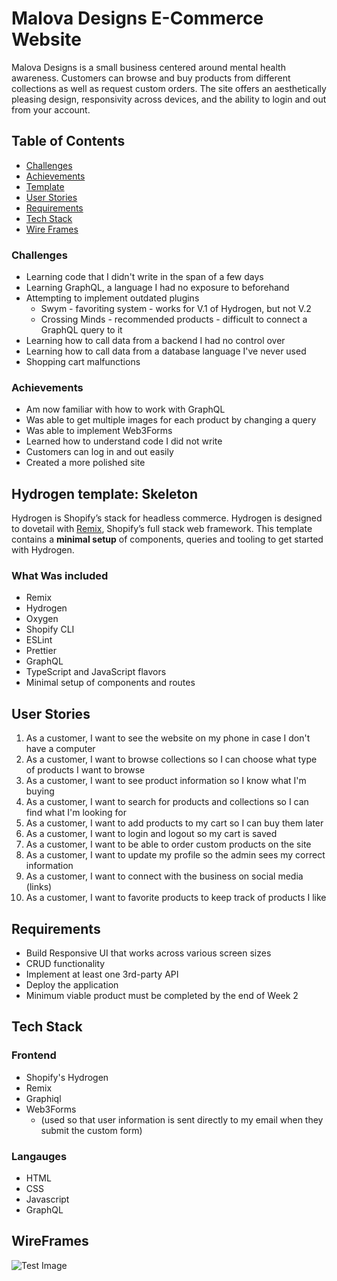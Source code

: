 # Malova Designs E-Commerce Website

Malova Designs is a small business centered around mental health awareness. Customers can browse and buy products from different collections as well as request custom orders. The site offers an aesthetically pleasing design, responsivity across devices, and the ability to login and out from your account.

## Table of Contents

- [Challenges](https://github.com/ValentinaValverde/hydrogen-storefront#challenges)
- [Achievements](https://github.com/ValentinaValverde/hydrogen-storefront#achievements)
- [Template](https://github.com/ValentinaValverde/hydrogen-storefront#hydrogen-template-skeleton)
- [User Stories](https://github.com/ValentinaValverde/hydrogen-storefront#user-stories)
- [Requirements](https://github.com/ValentinaValverde/hydrogen-storefront#requirements)
- [Tech Stack](https://github.com/ValentinaValverde/hydrogen-storefront#tech-stack)
- [Wire Frames](https://github.com/ValentinaValverde/hydrogen-storefront#wireframes)

### Challenges

- Learning code that I didn't write in the span of a few days
- Learning GraphQL, a language I had no exposure to beforehand
- Attempting to implement outdated plugins
  - Swym - favoriting system - works for V.1 of Hydrogen, but not V.2
  - Crossing Minds - recommended products - difficult to connect a GraphQL query to it
- Learning how to call data from a backend I had no control over
- Learning how to call data from a database language I've never used
- Shopping cart malfunctions

### Achievements

- Am now familiar with how to work with GraphQL
- Was able to get multiple images for each product by changing a query
- Was able to implement Web3Forms
- Learned how to understand code I did not write
- Customers can log in and out easily
- Created a more polished site

## Hydrogen template: Skeleton

Hydrogen is Shopify’s stack for headless commerce. Hydrogen is designed to dovetail with [Remix](https://remix.run/), Shopify’s full stack web framework. This template contains a **minimal setup** of components, queries and tooling to get started with Hydrogen.

### What Was included

- Remix
- Hydrogen
- Oxygen
- Shopify CLI
- ESLint
- Prettier
- GraphQL
- TypeScript and JavaScript flavors
- Minimal setup of components and routes

## User Stories

1. As a customer, I want to see the website on my phone in case I don't have a computer
2. As a customer, I want to browse collections so I can choose what type of products I want to browse
3. As a customer, I want to see product information so I know what I'm buying
4. As a customer, I want to search for products and collections so I can find what I'm looking for
5. As a customer, I want to add products to my cart so I can buy them later
6. As a customer, I want to login and logout so my cart is saved
7. As a customer, I want to be able to order custom products on the site
8. As a customer, I want to update my profile so the admin sees my correct information
9. As a customer, I want to connect with the business on social media (links)
10. As a customer, I want to favorite products to keep track of products I like

## Requirements

- Build Responsive UI that works across various screen sizes
- CRUD functionality
- Implement at least one 3rd-party API
- Deploy the application
- Minimum viable product must be completed by the end of Week 2

## Tech Stack

### Frontend

- Shopify's Hydrogen
- Remix
- Graphiql
- Web3Forms
  - (used so that user information is sent directly to my email when they submit the custom form)

### Langauges

- HTML
- CSS
- Javascript
- GraphQL

## WireFrames

![Test Image](https://static.wikia.nocookie.net/konosuba/images/6/6b/Potato_Anime.jpg/revision/latest/thumbnail/width/360/height/360?cb=20230515180011)

